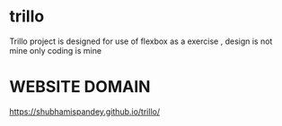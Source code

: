 # trillo
Trillo project is designed for use of flexbox as a exercise , design is not mine only coding is mine

# WEBSITE DOMAIN
 https://shubhamispandey.github.io/trillo/
